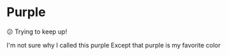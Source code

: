 #  Purple

:confused:
Trying to keep up!

I'm not sure why I called this purple
Except that purple is my favorite color
